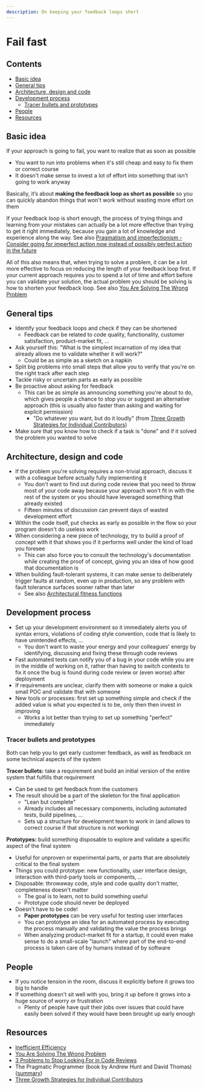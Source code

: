 ```yaml
---
description: On keeping your feedback loops short
---
```


# Fail fast

## Contents

-   [Basic idea](#basic-idea)
-   [General tips](#general-tips)
-   [Architecture, design and code](#architecture-design-and-code)
-   [Development process](#development-process)
    -   [Tracer bullets and prototypes](#tracer-bullets-and-prototypes)
-   [People](#people)
-   [Resources](#resources)

## Basic idea

If your approach is going to fail, you want to realize that as soon as possible

-   You want to run into problems when it's still cheap and easy to fix them or correct course
-   It doesn't make sense to invest a lot of effort into something that isn't going to work anyway

Basically, it’s about **making the feedback loop as short as possible** so you can quickly abandon things that won't work without wasting more effort on them

If your feedback loop is short enough, the process of trying things and learning from your mistakes can actually be a lot more effective than trying to get it right immediately, because you gain a lot of knowledge and experience along the way. See also [Pragmatism and imperfectionism - Consider going for imperfect action now instead of possibly perfect action in the future](Pragmatism-imperfectionism.md#consider-going-for-imperfect-action-now-instead-of-possibly-perfect-action-in-the-future)

All of this also means that, when trying to solve a problem, it can be a lot more effective to focus on reducing the length of your feedback loop first. If your current approach requires you to spend a lot of time and effort before you can validate your solution, the actual problem you should be solving is how to shorten your feedback loop. See also [You Are Solving The Wrong Problem](https://uxmag.com/articles/you-are-solving-the-wrong-problem)

## General tips

-   Identify your feedback loops and check if they can be shortened
    -   Feedback can be related to code quality, functionality, customer satisfaction, product-market fit, ...
-   Ask yourself this: "What is the simplest incarnation of my idea that already allows me to validate whether it will work?"
    -   Could be as simple as a sketch on a napkin
-   Split big problems into small steps that allow you to verify that you're on the right track after each step
-   Tackle risky or uncertain parts as early as possible
-   Be proactive about asking for feedback
    -   This can be as simple as announcing something you're about to do, which gives people a chance to stop you or suggest an alternative approach (this is usually also faster than asking and waiting for explicit permission)
        -   "Do whatever you want, but do it loudly" (from [Three Growth Strategies for Individual Contributors](https://hackernoon.com/three-growth-strategies-for-individual-contributors-kv4q3zgt))
-   Make sure that you know how to check if a task is "done" and if it solved the problem you wanted to solve

## Architecture, design and code

-   If the problem you're solving requires a non-trivial approach, discuss it with a colleague before actually fully implementing it
    -   You don't want to find out during code review that you need to throw most of your code away because your approach won't fit in with the rest of the system or you should have leveraged something that already existed
    -   Fifteen minutes of discussion can prevent days of wasted development effort
-   Within the code itself, put checks as early as possible in the flow so your program doesn't do useless work
-   When considering a new piece of technology, try to build a proof of concept with it that shows you if it performs well under the kind of load you foresee
    -   This can also force you to consult the technology's documentation while creating the proof of concept, giving you an idea of how good that documentation is
-   When building fault-tolerant systems, it can make sense to deliberately trigger faults at random, even up in production, so any problem with fault tolerance surfaces sooner rather than later
    -   See also [Architectural fitness functions](../architecture-design/Architectural-fitness-functions.md)

## Development process

-   Set up your development environment so it immediately alerts you of syntax errors, violations of coding style convention, code that is likely to have unintended effects, ...
    -   You don't want to waste your energy and your colleagues' energy by identifying, discussing and fixing these through code reviews
-   Fast automated tests can notify you of a bug in your code while you are in the middle of working on it, rather than having to switch contexts to fix it once the bug is found during code review or (even worse) after deployment
-   If requirements are unclear, clarify them with someone or make a quick small POC and validate that with someone
-   New tools or processes: first set up something simple and check if the added value is what you expected is to be, only then then invest in improving
    -   Works a lot better than trying to set up something "perfect" immediately

### Tracer bullets and prototypes

Both can help you to get early customer feedback, as well as feedback on some technical aspects of the system

**Tracer bullets:** take a requirement and build an initial version of the entire system that fulfills that requirement

-   Can be used to get feedback from the customers
-   The result should be a part of the skeleton for the final application
    -   "Lean but complete"
    -   Already includes all necessary components, including automated tests, build pipelines, ...
    -   Sets up a structure for development team to work in (and allows to correct course if that structure is not working)

**Prototypes:** build something disposable to explore and validate a specific aspect of the final system

-   Useful for unproven or experimental parts, or parts that are absolutely critical to the final system
-   Things you could prototype: new functionality, user interface design, interaction with third-party tools or components, ...
-   Disposable: throwaway code, style and code quality don't matter, completeness doesn't matter
    -   The goal is to learn, not to build something useful
    -   Prototype code should never be deployed
-   Doesn't have to be code!
    -   **Paper prototypes** can be very useful for testing user interfaces
    -   You can prototype an idea for an automated process by executing the process manually and validating the value the process brings
    -   When analyzing product-market fit for a startup, it could even make sense to do a small-scale "launch" where part of the end-to-end process is taken care of by humans instead of by software

## People

-   If you notice tension in the room, discuss it explicitly before it grows too big to handle
-   If something doesn't sit well with you, bring it up before it grows into a huge source of worry or frustration
    -   Plenty of people have quit their jobs over issues that could have easily been solved if they would have been brought up early enough

## Resources

-   [Inefficient Efficiency](https://medium.com/@kentbeck_7670/inefficient-efficiency-5b3ab5294791)
-   [You Are Solving The Wrong Problem](https://uxmag.com/articles/you-are-solving-the-wrong-problem)
-   [3 Problems to Stop Looking For in Code Reviews](https://medium.com/swlh/3-problems-to-stop-looking-for-in-code-reviews-981bb169ba8b)
-   The Pragmatic Programmer (book by Andrew Hunt and David Thomas) ([summary](https://github.com/HugoMatilla/The-Pragmatic-Programmer))
-   [Three Growth Strategies for Individual Contributors](https://hackernoon.com/three-growth-strategies-for-individual-contributors-kv4q3zgt)
